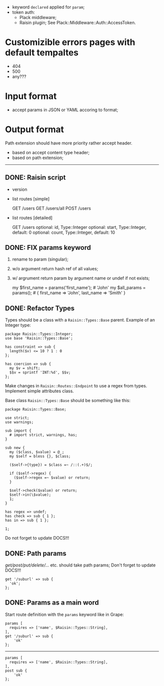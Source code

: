 
* keyword `declared` applied for `param`;
* token auth:
  * Plack middleware;
  * Raisin plugin;
  See Plack::Middleware::Auth::AccessToken.

Customizible errors pages with default tempaltes
================================================
  * 404
  * 500
  * any???

Input format
============
  * accept params in JSON or YAML accoring to format;

Output format
=============
Path extension should have more priority rather accept header.
  * based on accept content type header;
  * based on path extension;

---

DONE: Raisin script
-------------------
  * version
  * list routes [simple]

    GET  /users
    GET  /users/all
    POST /users

  * list routes [detailed]

    GET /users
      optional: id, Type::Integer
      optional: start, Type::Integer, default: 0
      optional: count, Type::Integer, default: 10

DONE: FIX params keyword
------------------------
1) rename to param (singular);
2) w/o argument return hash ref of all values;
3) w/ argrument return param by argument name or undef if not exists;

    my $first_name = params('first_name'); # 'John'
    my $all_params = params(); # { first_name => 'John', last_name => 'Smith' }

DONE: Refactor Types
--------------------
Types should be a class with a `Raisin::Types::Base` parent.
Example of an Integer type:

    package Raisin::Types::Integer;
    use base 'Raisin::Types::Base';

    has constraint => sub {
      length($v) <= 10 ? 1 : 0
    };

    has coercion => sub {
      my $v = shift;
      $$v = sprintf 'INT:%d', $$v;
    };

Make changes in `Raisin::Routes::Endpoint` to use a regex from types.
Implement simple attributes class.

Base class `Raisin::Types::Base` should be something like this:

    package Raisin::Types::Base;

    use strict;
    use warnings;

    sub import {
      # import strict, warnings, has;
    }

    sub new {
      my ($class, $value) = @_;
      my $self = bless {}, $class;

      ($self->{type}) = $class =~ /::(.+)$/;

      if ($self->regex) {
        ($self->regex =~ $value) or return;
      }

      $self->check($value) or return;
      $self->in(\$value);
      1;
    }

    has regex => undef;
    has check => sub { 1 };
    has in => sub { 1 };

    1;

Do not forget to update DOCS!!!

DONE: Path params
-----------------
_get/post/put/delete/..._ etc. should take path params;
Don't forget to update DOCS!!!

    get '/suburl' => sub {
      'ok';
    };

DONE: Params as a main word
---------------------------
Start route definition with the `params` keyword like in Grape:

    params [
      requires => ['name', $Raisin::Types::String],
    ],
    get '/suburl' => sub {
        'ok'
    };

- - -

    params [
      requires => ['name', $Raisin::Types::String],
    ],
    post sub {
        'ok'
    };

